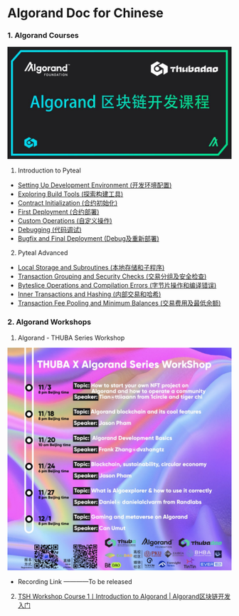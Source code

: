 # Algorand Doc for Chinese

### 1. Algorand Courses
![pic](pic/2.jpeg)

1) Introduction to Pyteal 
* [Setting Up Development Environment (开发环境配置)](https://www.bilibili.com/video/BV1bT411E7Dj/?spm_id_from=333.788&vd_source=462a4ba2716ca98e3b989ad9540e7eea)
* [Exploring Build Tools (探索构建工具)](https://www.bilibili.com/video/BV1CB4y187Wu/?spm_id_from=333.788&vd_source=462a4ba2716ca98e3b989ad9540e7eea)
* [Contract Initialization (合约初始化)](https://www.bilibili.com/video/BV1GS4y1E7AA/?spm_id_from=333.788&vd_source=462a4ba2716ca98e3b989ad9540e7eea)
* [First Deployment (合约部署)](https://www.bilibili.com/video/BV1Ze4y197VK/?spm_id_from=333.788&vd_source=462a4ba2716ca98e3b989ad9540e7eea)
* [Custom Operations (自定义操作)](https://www.bilibili.com/video/BV1Wg411Z7cc/?spm_id_from=333.788&vd_source=462a4ba2716ca98e3b989ad9540e7eea)
* [Debugging (代码调试)](https://www.bilibili.com/video/BV1JT411E7C9/?spm_id_from=333.788&vd_source=462a4ba2716ca98e3b989ad9540e7eea)
* [Bugfix and Final Deployment (Debug及重新部署)](https://www.bilibili.com/video/BV11V4y1J79y/?spm_id_from=333.788&vd_source=462a4ba2716ca98e3b989ad9540e7eea)

2) Pyteal Advanced
* [Local Storage and Subroutines (本地存储和子程序)](https://www.bilibili.com/video/BV1ha411G7SY/?spm_id_from=333.788&vd_source=462a4ba2716ca98e3b989ad9540e7eea)
* [Transaction Grouping and Security Checks (交易分组及安全检查)](https://www.bilibili.com/video/BV1qT411w7TR/?spm_id_from=333.788&vd_source=462a4ba2716ca98e3b989ad9540e7eea)
* [Byteslice Operations and Compilation Errors (字节片操作和编译错误)](https://www.bilibili.com/video/BV1BT411w74L/?spm_id_from=333.788&vd_source=462a4ba2716ca98e3b989ad9540e7eea)
* [Inner Transactions and Hashing (内部交易和哈希)](https://www.bilibili.com/video/BV1iV4y1W7nS/?spm_id_from=333.788&vd_source=462a4ba2716ca98e3b989ad9540e7eea)
* [Transaction Fee Pooling and Minimum Balances (交易费用及最低余额)](https://www.bilibili.com/video/BV1gt4y1E7Wh/?spm_id_from=333.788&vd_source=462a4ba2716ca98e3b989ad9540e7eea)




### 2. Algorand Workshops
1) Algorand - THUBA Series Workshop

![pic](pic/1.png)
* Recording Link ————To be released

2) [TSH Workshop Course 1丨Introduction to Algorand | Algorand区块链开发入门](https://www.bilibili.com/video/BV1yd4y1T7qg/?spm_id_from=333.337.search-card.all.click&vd_source=462a4ba2716ca98e3b989ad9540e7eea)
